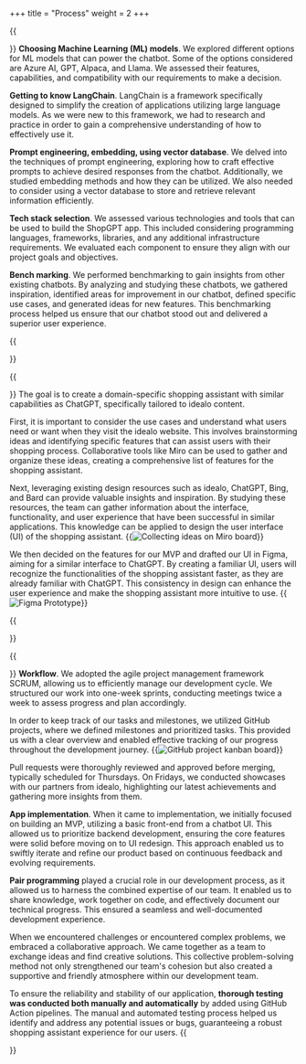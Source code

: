 +++
title = "Process"
weight = 2
+++

{{<section title="Research">}}
**Choosing Machine Learning (ML) models**. We explored different options for ML models that can power the chatbot. 
Some of the options considered are Azure AI, GPT, Alpaca, and Llama. 
We assessed their features, capabilities, and compatibility with our requirements to make a decision.

**Getting to know LangChain**. LangChain is a framework specifically designed to simplify the creation of applications utilizing large language models. 
As we were new to this framework, we had to research and practice in order to gain a comprehensive 
understanding of how to effectively use it.

**Prompt engineering, embedding, using vector database**. We delved into the techniques of prompt engineering, exploring how to craft effective 
prompts to achieve desired responses from the chatbot. Additionally, we studied embedding methods and how they can be utilized. 
We also needed to consider using a vector database to store and retrieve relevant information efficiently.

**Tech stack selection**. We assessed various technologies and tools that can be used to build the ShopGPT app. 
This included considering programming languages, frameworks, libraries, and any additional infrastructure requirements. 
We evaluated each component to ensure they align with our project goals and objectives.

**Bench marking**. We performed benchmarking to gain insights from other existing chatbots. By analyzing and studying these chatbots, 
we gathered inspiration, identified areas for improvement in our chatbot, defined specific use cases, and generated ideas for new features. 
This benchmarking process helped us ensure that our chatbot stood out and delivered a superior user experience.

{{</section>}}

{{<section title="Concept & Prototype">}}
The goal is to create a domain-specific shopping assistant with similar capabilities as ChatGPT, specifically tailored to idealo content.

First, it is important to consider the use cases and understand what users need or want when they visit the idealo website. 
This involves brainstorming ideas and identifying specific features that can assist users with their shopping process. 
Collaborative tools like Miro can be used to gather and organize these ideas, creating a comprehensive list of features for the shopping assistant.

Next, leveraging existing design resources such as idealo, ChatGPT, Bing, and Bard can provide valuable insights and inspiration. 
By studying these resources, the team can gather information about the interface, functionality, and user experience that have 
been successful in similar applications. This knowledge can be applied to design the user interface (UI) of the shopping assistant.
{{<image src="ideas.png" alt="Collecting ideas on Miro board">}}

We then decided on the features for our MVP and drafted our UI in Figma, aiming for a similar interface to ChatGPT. 
By creating a familiar UI, users will recognize the functionalities of the shopping assistant faster, as they are already familiar 
with ChatGPT. This consistency in design can enhance the user experience and make the shopping assistant more intuitive to use.
{{<image src="figma_prototype.png" alt="Figma Prototype">}}

{{</section>}}

{{<section title="Development">}}
**Workflow**. We adopted the agile project management framework SCRUM, allowing us to efficiently manage our development cycle.
We structured our work into one-week sprints, conducting meetings twice a week to assess progress and plan accordingly.

In order to keep track of our tasks and milestones, we utilized GitHub projects, where we defined milestones and prioritized tasks. 
This provided us with a clear overview and enabled effective tracking of our progress throughout the development journey.
{{<image src="github_project.png" alt="GitHub project kanban board">}}

Pull requests were thoroughly reviewed and approved before merging, typically scheduled for Thursdays. 
On Fridays, we conducted showcases with our partners from idealo, highlighting our latest achievements and gathering more insights from them.

**App implementation**. When it came to implementation, we initially focused on building an MVP, utilizing a basic front-end from a chatbot UI. 
This allowed us to prioritize backend development, ensuring the core features were solid before moving on to UI redesign. 
This approach enabled us to swiftly iterate and refine our product based on continuous feedback and evolving requirements.

**Pair programming** played a crucial role in our development process, as it allowed us to harness the combined expertise of our team. 
It enabled us to share knowledge, work together on code, and effectively document our technical progress. 
This ensured a seamless and well-documented development experience.

When we encountered challenges or encountered complex problems, we embraced a collaborative approach. 
We came together as a team to exchange ideas and find creative solutions. This collective problem-solving method 
not only strengthened our team's cohesion but also created a supportive and friendly atmosphere within our development team.

To ensure the reliability and stability of our application, **thorough testing was conducted both manually and automatically** 
by added using GitHub Action pipelines. The manual and automated testing process helped us identify and address any potential 
issues or bugs, guaranteeing a robust shopping assistant experience for our users.
{{</section>}}
